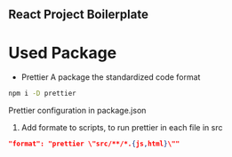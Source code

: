 ## React Project Boilerplate

# Used Package

- Prettier
  A package the standardized code format

```cmd
npm i -D prettier
```

Prettier configuration in package.json

1. Add formate to scripts, to run prettier in each file in src

```json
"format": "prettier \"src/**/*.{js,html}\""
```
